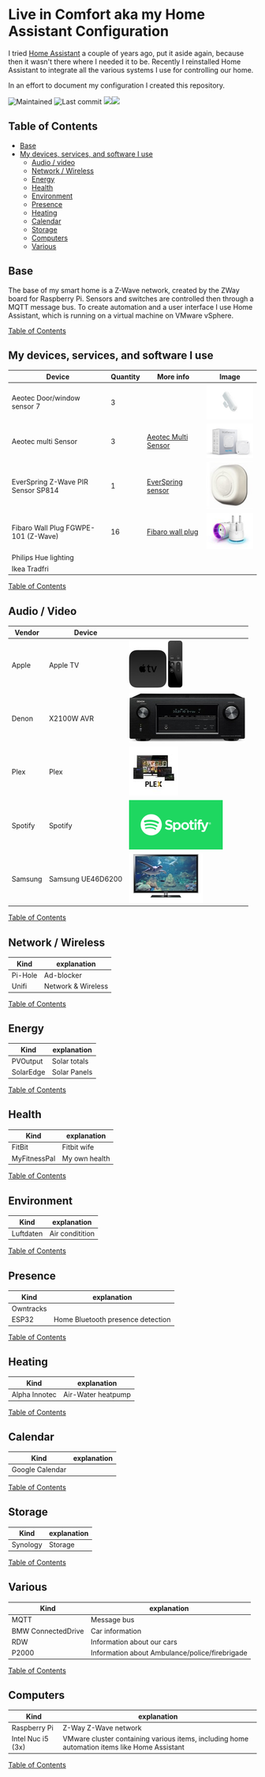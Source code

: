 # Live in Comfort aka my Home Assistant Configuration
I tried [Home Assistant](https://home-assistant.io/) a couple of years ago, put it aside again, because then it wasn't there where I needed it to be.
Recently I reinstalled Home Assistant to integrate all the various systems I use for controlling our home.

In an effort to document my configuration I created this repository.

![Maintained](https://img.shields.io/maintenance/yes/2019?style=for-the-badge)
![Last commit](https://img.shields.io/github/last-commit/elsingaa/Home-Assistant-Config?style=for-the-badge)
![](https://img.shields.io/github/issues-raw/elsingaa/Home-Assistant-Config?color=brightgreen&style=for-the-badge)![](https://img.shields.io/github/commit-activity/w/elsingaa/Home-Assistant-Config?color=brightgreen&style=for-the-badge)

## Table of Contents
* [Base](#base)
* [My devices, services, and software I use](#my-devices-services-and-software-i-use)
    * [Audio / video](#audio--video)
    * [Network / Wireless](#network--wireless)
    * [Energy](#energy)
    * [Health](#health)
    * [Environment](#environment)
    * [Presence](#presence)
    * [Heating](#heating)
    * [Calendar](#calendar)
    * [Storage](#storage)
    * [Computers](#computers)
    * [Various](#various)


## Base
The base of my smart home is a Z-Wave network, created by the ZWay board for Raspberry Pi. Sensors and switches are controlled then through a MQTT message bus. To create automation and a user interface I use Home Assistant, which is running on a virtual machine on VMware vSphere.

[Table of Contents](#table-of-contents)

## My devices, services, and software I use

Device | Quantity | More info | Image 
--- | --- | --- | ---
Aeotec Door/window sensor 7| 3 | | ![Aeotec Door/Window sensor](www/images/README/aeotec-windowsensor.jpg)
Aeotec multi Sensor| 3 | [Aeotec Multi Sensor ](https://aeotec.com/z-wave-sensor/) | ![Aeotec multisensor](www/images/README/aeotec-multisensor.jpg)
EverSpring Z-Wave PIR Sensor SP814  | 1 | [EverSpring sensor](http://www.everspring.com/portfolio-item/sp814-lens-changeable-pir-detector/) | ![EverSpring PIR Sensor](www/images/README/everspring-sensor.jpg)
Fibaro Wall Plug FGWPE-101 (Z-Wave)| 16 | [Fibaro wall plug](https://www.fibaro.com/en/products/wall-plug/) | ![Fibaro wall plug](www/images/README/fibaro-wallplug.jpg "Fibaro wall plug")
Philips Hue lighting | |
Ikea Tradfri | |

[Table of Contents](#table-of-contents)
## Audio / Video

Vendor | Device | |
--- | --- | --- 
Apple | Apple TV | ![Apple TV](www/images/README/apple-tv-4gen.jpg) | 
Denon |  X2100W AVR | ![Denon X2100W AVR](www/images/README/denonx2100w.jpg)
Plex | Plex |  ![Plex](www/images/README/plex.jpg)
Spotify | Spotify | ![Spotify](www/images/README/spotify.png)
Samsung | Samsung UE46D6200 | ![Spotify](www/images/README/samsung_ue46d6200.jpg) 
[Table of Contents](#table-of-contents)
## Network / Wireless
Kind | explanation
--- | --- 
Pi-Hole | Ad-blocker
Unifi | Network & Wireless
[Table of Contents](#table-of-contents)

## Energy
Kind | explanation
--- | --- 
PVOutput | Solar totals
SolarEdge | Solar Panels
[Table of Contents](#table-of-contents)
## Health
Kind | explanation
--- | --- 
FitBit | Fitbit wife
MyFitnessPal | My own health
[Table of Contents](#table-of-contents)
## Environment
Kind | explanation
--- | --- 
Luftdaten | Air conditition
[Table of Contents](#table-of-contents)


## Presence
Kind | explanation
--- | --- 
Owntracks |
ESP32 | Home Bluetooth presence detection
[Table of Contents](#table-of-contents)
## Heating
Kind | explanation
--- | --- 
Alpha Innotec | Air-Water heatpump
[Table of Contents](#table-of-contents)

## Calendar
Kind | explanation
--- | --- 
Google Calendar |
[Table of Contents](#table-of-contents)

## Storage
Kind | explanation
--- | --- 
Synology | Storage

[Table of Contents](#table-of-contents)
## Various
Kind | explanation
--- | --- 
MQTT | Message bus
BMW ConnectedDrive | Car information
RDW | Information about our cars
P2000 | Information about Ambulance/police/firebrigade
[Table of Contents](#table-of-contents)

## Computers
Kind | explanation
--- | --- 
Raspberry Pi | Z-Way Z-Wave network
Intel Nuc i5 (3x) | VMware cluster containing various items, including home automation items like Home Assistant
[Table of Contents](#table-of-contents)